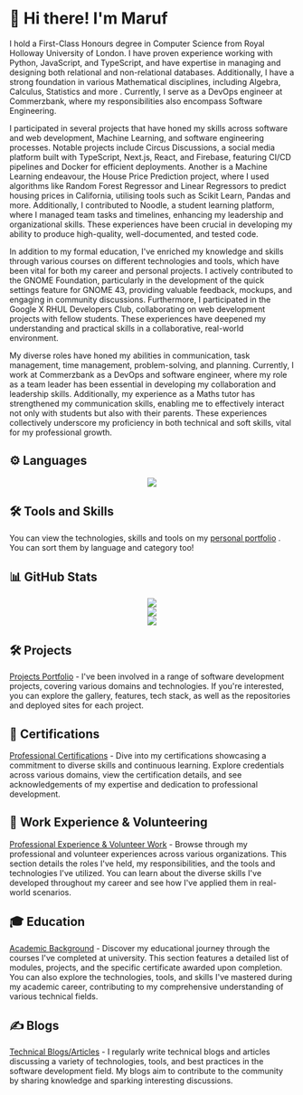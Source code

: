 # 👋 Hi there! I'm Maruf  
I hold a First-Class Honours degree in Computer Science from Royal Holloway University of London. I have proven experience working with Python, JavaScript, and TypeScript, and have expertise in managing and designing both relational and non-relational databases. Additionally, I have a strong foundation in various Mathematical disciplines, including Algebra, Calculus, Statistics and more . Currently, I serve as a DevOps engineer at Commerzbank, where my responsibilities also encompass Software Engineering.

I participated in several projects that have honed my skills across software and web development, Machine Learning, and software engineering processes. Notable projects include Circus Discussions, a social media platform built with TypeScript, Next.js, React, and Firebase, featuring CI/CD pipelines and Docker for efficient deployments. Another is a Machine Learning endeavour, the House Price Prediction project, where I used algorithms like Random Forest Regressor and Linear Regressors to predict housing prices in California, utilising tools such as Scikit Learn, Pandas and more. Additionally, I contributed to Noodle, a student learning platform, where I managed team tasks and timelines, enhancing my leadership and organizational skills. These experiences have been crucial in developing my ability to produce high-quality, well-documented, and tested code.

In addition to my formal education, I've enriched my knowledge and skills through various courses on different technologies and tools, which have been vital for both my career and personal projects. I actively contributed to the GNOME Foundation, particularly in the development of the quick settings feature for GNOME 43, providing valuable feedback, mockups, and engaging in community discussions. Furthermore, I participated in the Google X RHUL Developers Club, collaborating on web development projects with fellow students. These experiences have deepened my understanding and practical skills in a collaborative, real-world environment.

My diverse roles have honed my abilities in communication, task management, time management, problem-solving, and planning. Currently, I work at Commerzbank as a DevOps and software engineer, where my role as a team leader has been essential in developing my collaboration and leadership skills. Additionally, my experience as a Maths tutor has strengthened my communication skills, enabling me to effectively interact not only with students but also with their parents. These experiences collectively underscore my proficiency in both technical and soft skills, vital for my professional growth.



## ⚙️ Languages

<p align="center">
  <a>
    <img src="https://skillicons.dev/icons?i=js,ts,py,java,c,haskell,bash,php" />
  </a>
</p>

## 🛠 Tools and Skills

You can view the technologies, skills and tools on my [personal portfolio](https://www.maruf-bepary.com/skills?group=category&hard=false&general=true&soft=true&no-material=true) . You can sort them by language and category too!

## 📊 GitHub Stats

<p align="center">
	<img  src="https://github-readme-streak-stats.herokuapp.com/?user=mbeps&theme=transparent"/>
	<br/>
	<img src="https://github-readme-stats.vercel.app/api?username=mbeps&count_private=true&theme=transparent&show=prs_merged,prs_merged_percentage" />
	<br/>
    <img  src="https://github-readme-stats.vercel.app/api/top-langs/?username=mbeps&hide_progress=true&theme=transparent"/>
</p>


## 🛠 Projects

[Projects Portfolio](https://www.maruf-bepary.com/projects) - I've been involved in a range of software development projects, covering various domains and technologies. If you're interested, you can explore the gallery, features, tech stack, as well as the repositories and deployed sites for each project.


## 🏅 Certifications

[Professional Certifications](https://www.maruf-bepary.com/certificates) - Dive into my certifications showcasing a commitment to diverse skills and continuous learning. Explore credentials across various domains, view the certification details, and see acknowledgements of my expertise and dedication to professional development.

## 💼 Work Experience & Volunteering

[Professional Experience & Volunteer Work](https://www.maruf-bepary.com/experience) - Browse through my professional and volunteer experiences across various organizations. This section details the roles I've held, my responsibilities, and the tools and technologies I've utilized. You can learn about the diverse skills I've developed throughout my career and see how I've applied them in real-world scenarios.

## 🎓 Education

[Academic Background](https://www.maruf-bepary.com/education) - Discover my educational journey through the courses I've completed at university. This section features a detailed list of modules, projects, and the specific certificate awarded upon completion. You can also explore the technologies, tools, and skills I've mastered during my academic career, contributing to my comprehensive understanding of various technical fields.

## ✍️ Blogs

[Technical Blogs/Articles](https://www.maruf-bepary.com/blogs) - I regularly write technical blogs and articles discussing a variety of technologies, tools, and best practices in the software development field. My blogs aim to contribute to the community by sharing knowledge and sparking interesting discussions.
